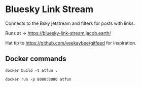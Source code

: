 # Bluesky Link Stream

Connects to the Bsky jetstream and filters for posts with links.

Runs at -> https://bluesky-link-stream.jacob.earth/

Hat tip to https://github.com/veekaybee/gitfeed for inspiration.

## Docker commands

```docker
docker build -t atfun .

docker run -p 8080:8080 atfun
```